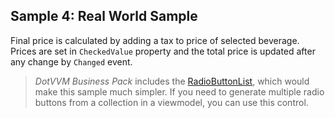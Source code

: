 ## Sample 4: Real World Sample

Final price is calculated by adding a tax to price of selected beverage. Prices are set in `CheckedValue` property and 
the total price is updated after any change by `Changed` event.

> *DotVVM Business Pack* includes the [RadioButtonList](/docs/controls/businesspack/RadioButtonList/{branch}), which would make this sample much simpler. If you need to generate multiple radio buttons from a collection in a viewmodel, you can use this control.